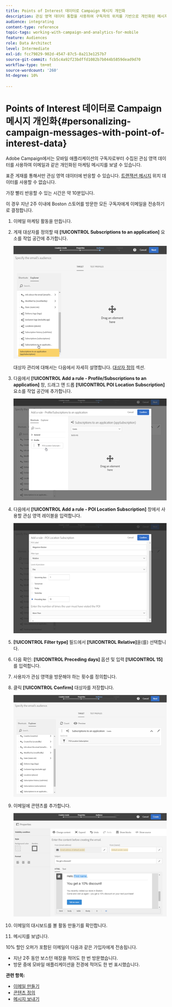 ```yaml
---
title: Points of Interest 데이터로 Campaign 메시지 개인화
description: 관심 영역 데이터 통합을 사용하여 구독자의 위치를 기반으로 개인화된 메시지를 만드는 방법을 알아봅니다.
audience: integrating
content-type: reference
topic-tags: working-with-campaign-and-analytics-for-mobile
feature: Audiences
role: Data Architect
level: Intermediate
exl-id: fcc79829-902d-4547-87c5-8a213e1257b7
source-git-commit: fcb5c4a92f23bdffd1082b7b044b5859dead9d70
workflow-type: tm+mt
source-wordcount: '260'
ht-degree: 10%

---
```


# Points of Interest 데이터로 Campaign 메시지 개인화{#personalizing-campaign-messages-with-point-of-interest-data}

Adobe Campaign에서는 모바일 애플리케이션의 구독자로부터 수집된 관심 영역 데이터를 사용하여 이메일과 같은 개인화된 마케팅 메시지를 보낼 수 있습니다.

표준 게재를 통해서만 관심 영역 데이터에 반응할 수 있습니다. [트랜잭션 메시지](../../channels/using/getting-started-with-transactional-msg.md) 위치 데이터를 사용할 수 없습니다.

가장 빨리 반응할 수 있는 시간은 약 10분입니다.

이 경우 지난 2주 이내에 Boston 스토어를 방문한 모든 구독자에게 이메일을 전송하기로 결정합니다.

1. 이메일 마케팅 활동을 만듭니다.
1. 게재 대상자를 정의할 때 **[!UICONTROL Subscriptions to an application]** 요소를 작업 공간에 추가합니다.

   ![](assets/poi_subscriptions_app.png)

   대상자 관리에 대해서는 다음에서 자세히 설명합니다. [대상자 정의](../../audiences/using/creating-audiences.md) 섹션.

1. 다음에서 **[!UICONTROL Add a rule - Profile/Subscriptions to an application]** 창, 드래그 앤 드롭 **[!UICONTROL POI Location Subscription]** 요소를 작업 공간에 추가합니다.

   ![](assets/poi_add_rule_profile_subscription.png)

1. 다음에서 **[!UICONTROL Add a rule - POI Location Subscription]** 창에서 사용할 관심 영역 레이블을 입력합니다.

   ![](assets/poi_location_subscription.png)

1. **[!UICONTROL Filter type]** 필드에서 **[!UICONTROL Relative]**&#x200B;을(를) 선택합니다.
1. 다음 확인: **[!UICONTROL Preceding days]** 옵션 및 입력 **[!UICONTROL 15]** 를 입력합니다.
1. 사용자가 관심 영역을 방문해야 하는 횟수를 정의합니다.
1. 클릭 **[!UICONTROL Confirm]** 대상자를 저장합니다.

   ![](assets/poi_subscriptions_app_audience_defined.png)

1. 이메일에 콘텐츠를 추가합니다.

   ![](assets/poi_email_content.png)

1. 이메일의 대시보드를 볼 활동 만들기를 확인합니다.
1. 메시지를 보냅니다.

10% 할인 오퍼가 포함된 이메일이 다음과 같은 가입자에게 전송됩니다.

* 지난 2주 동안 보스턴 매장을 적어도 한 번 방문했습니다.
* 방문 중에 모바일 애플리케이션을 전경에 적어도 한 번 표시했습니다.

**관련 항목:**

* [이메일 만들기](../../channels/using/creating-an-email.md)
* [콘텐츠 정의](../../designing/using/personalization.md#example-email-personalization)
* [메시지 보내기](../../sending/using/confirming-the-send.md)
